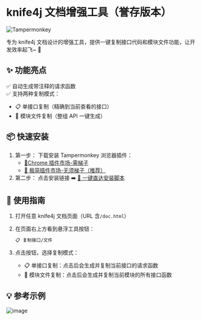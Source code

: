 # knife4j 文档增强工具（誉存版本）

![Tampermonkey](https://img.shields.io/badge/Tampermonkey-%234D4D4D.svg?style=for-the-badge&logo=Tampermonkey&logoColor=white)

专为 knife4j 文档设计的增强工具，提供一键复制接口代码和模块文件功能，让开发效率起飞~ 🚀

## ✨ 功能亮点

✅ 自动生成带注释的请求函数  
✅ 支持两种复制模式：

- 📋 单接口复制（精确到当前查看的接口）
- 📁 模块文件复制（整组 API 一键生成）  

## 📦 快速安装

1. 第一步： 下载安装 Tampermonkey 浏览器插件：
   - [🔗Chrome 插件市场-需梯子](https://chrome.google.com/webstore/detail/tampermonkey/dhdgffkkebhmkfjojejmpbldmpobfkfo)
   - [🔗 极简插件市场-无须梯子（推荐）](https://chrome.zzzmh.cn/info/dhdgffkkebhmkfjojejmpbldmpobfkfo)
2. 第二步： 点击安装链接 ➡️ [🔗 一键直达安装脚本](https://openuserjs.org/scripts/HYC8801/knife4j%E6%96%87%E6%A1%A3_API%E6%96%87%E6%A1%A3%E5%A2%9E%E5%BC%BA%E5%B7%A5%E5%85%B7(%E8%AA%89%E5%AD%98%E7%89%88))

## 📕 使用指南

1. 打开任意 knife4j 文档页面（URL 含`/doc.html`）
2. 在页面右上方看到悬浮工具按钮：

   ```bash
   📋 复制接口/文件
   ```

3. 点击按钮，选择复制模式：
   - 📋 单接口复制：点击后会生成并复制当前接口的请求函数
   - 📁 模块文件复制：点击后会生成并复制当前模块的所有接口函数

## 💡 参考示例

![image](https://github.com/user-attachments/assets/1d429917-58ec-402a-83d8-09cc47843dd6)
